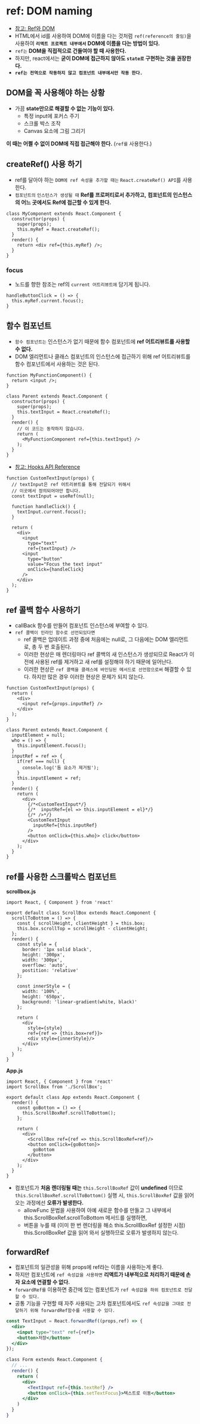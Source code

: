 # ref: DOM naming

- [참고: Ref와 DOM](https://ko.reactjs.org/docs/refs-and-the-dom.html)
- HTML에서 id를 사용하여 DOM에 이름을 다는 것처럼 `ref(reference의 줄임)`을 사용하여 **`리액트 프로젝트 내부에서`** **DOM에 이름을 다는 방법이 있다.**
- `ref는` **DOM을 직접적으로 건들여야 할 때 사용한다.**
- 하지만, react에서는 **굳이 DOM에 접근하지 않아도 `state로` 구현하는 것을 권장한다.**
- **`ref는 전역으로 작동하지 않고 컴포넌트 내부에서만 작동 한다.`**

## DOM을 꼭 사용해야 하는 상황

- 가끔 **state만으로 해결할 수 없는 기능이 있다.**
  - 특정 input에 포커스 주기
  - 스크롤 박스 조작
  - Canvas 요소에 그림 그리기

**이 때는 어쩔 수 없이 DOM에 직접 접근해야 한다.** (`ref를` 사용한다.)

## createRef() 사용 하기

- ref를 달아야 하는 `DOM에 ref 속성을 추가할 때는` `React.createRef() API`를 사용한다.
- `컴포넌트의` `인스턴스가 생성될 때` **Ref를 프로퍼티로서 추가하고,** **컴포넌트의 인스턴스의 어느 곳에서도 Ref에 접근할 수 있게 한다.**

```JSX
class MyComponent extends React.Component {
  constructor(props) {
    super(props);
    this.myRef = React.createRef();
  }
  render() {
    return <div ref={this.myRef} />;
  }
}
```

### focus

- 노드를 향한 참조는 ref의 `current 어트리뷰트에` 담기게 됩니다.

```JSX
handleButtonClick = () => {
  this.myRef.current.focus();
}
```

## 함수 컴포넌트

- `함수 컴포넌트는` 인스턴스가 없기 때문에 함수 컴포넌트에 **ref 어트리뷰트를 사용할 수 없다.**
- DOM 엘리먼트나 클래스 컴포넌트의 인스턴스에 접근하기 위해 ref 어트리뷰트를 함수 컴포넌트에서 사용하는 것은 된다.

```JSX
function MyFunctionComponent() {
  return <input />;
}

class Parent extends React.Component {
  constructor(props) {
    super(props);
    this.textInput = React.createRef();
  }
  render() {
    // 이 코드는 동작하지 않습니다.
    return (
      <MyFunctionComponent ref={this.textInput} />
    );
  }
}
```

- [참고: Hooks API Reference](https://ko.reactjs.org/docs/hooks-reference.html#useref)

```JSX
function CustomTextInput(props) {
  // textInput은 ref 어트리뷰트를 통해 전달되기 위해서
  // 이곳에서 정의되어야만 합니다.
  const textInput = useRef(null);

  function handleClick() {
    textInput.current.focus();
  }

  return (
    <div>
      <input
        type="text"
        ref={textInput} />
      <input
        type="button"
        value="Focus the text input"
        onClick={handleClick}
      />
    </div>
  );
}
```

## ref 콜백 함수 사용하기

- callBack 함수를 만들어 컴포넌트 인스턴스에 부여할 수 있다. 
- `ref 콜백이 인라인 함수로 선언되있다면`
  - ref 콜백은 업데이트 과정 중에 처음에는 null로, 그 다음에는 DOM 엘리먼트로, 총 두 번 호출된다. 
  - 이러한 현상은 매 렌더링마다 ref 콜백의 새 인스턴스가 생성되므로 React가 이전에 사용된 ref를 제거하고 새 ref를 설정해야 하기 때문에 일어난다.
  - 이러한 현상은 `ref 콜백을 클래스에 바인딩된 메서드로 선언함으로써` 해결할 수 있다. 하지만 많은 경우 이러한 현상은 문제가 되지 않는다.

```JSX
function CustomTextInput(props) {
  return (
    <div>
      <input ref={props.inputRef} />
    </div>
  );
}

class Parent extends React.Component {
  inputElement = null;
  who = () => {
    this.inputElement.focus();
  }
  inputRef = ref => {
    if(ref === null) {
      console.log('돔 요소가 제거됨');
    }
    this.inputElement = ref;
  }
  render() {
    return (
      <div>
        {/*<CustomTextInput*/}
        {/*  inputRef={el => this.inputElement = el}*/}
        {/* />*/}
        <CustomTextInput
          inputRef={this.inputRef}
        />
        <button onClick={this.who}> click</button>
      </div>
    );
  }
}
```

## ref를 사용한 스크롤박스 컴포넌트

**scrollbox.js**

```JSX
import React, { Component } from 'react'

export default class ScrollBox extends React.Component {
  scrollToBottom = () => {
    const { scrollHeight, clientHeight } = this.box;
    this.box.scrollTop = scrollHeight - clientHeight;
  };
  render() {
    const style = {
      border: '1px solid black',
      height: '300px',
      width: '300px',
      overflow: 'auto',
      postition: 'relative'
    };

    const innerStyle = {
      width: '100%',
      height: '650px',
      background: 'linear-gradient(white, black)'
    };

    return (
      <div 
        style={style}
        ref={ref => {this.box=ref}}>
        <div style={innerStyle}/>
      </div>
    );
  }
}
```

**App.js**

```JSX
import React, { Component } from 'react'
import ScrollBox from './ScrollBox';

export default class App extends React.Component {
  render() {
    const goBotton = () => {
      this.ScrollBoxRef.scrollToBottom();
    };
    
    return (
      <div>
        <ScrollBox ref={ref => this.ScrollBoxRef=ref}/>
        <button onClick={goBotton}>
          goBottom
        </button>
      </div>
    );
  }
}
```

- 컴포넌트가 **처음 렌더링될 때는** `this.ScrollBoxRef` 값이 **undefined** 이므로 `this.ScrollBoxRef.scrollToBottom()` 실행 시, `this.ScrollBoxRef` 값을 읽어 오는 과정에선 **오류가 발생한다.**
  - allowFunc 문법을 사용하여 아예 새로운 함수를 만들고 그 내부에서 this.ScrollBoxRef.scrollToBottom 메서드를 실행하면,
  - 버튼을 누를 때 (이미 한 번 렌더링을 해소 this.ScrollBoxRef 설정한 시점) this.ScrollBoxRef 값을 읽어 와서 실행하므로 오류가 발생하지 않는다.

## forwardRef

- 컴포넌트의 일관성을 위해 props에 ref라는 이름을 사용하는게 좋다.
- 하지만 컴포넌트에 `ref 속성값을 사용하면` **리액트가 내부적으로 처리하기 때문에 손자 요소에 연결할 수 없다.**
- `forwardRef를` 이용하면 중간에 있는 컴포넌트가 `ref 속성값을 하위 컴포넌트로 전달할 수 있다.`
- 공통 기능을 구현할 때 자주 사용되는 고차 컴포넌트에서도 `ref 속성값을 그대로 전달하기 위해 forwardRef함수를 사용할 수 있다.`

```jsx
const TextInput = React.forwardRef((props,ref) => {
  <div>
    <input type="text" ref={ref}>
    <button>저장</button>
  </div>
});

class Form extends React.Component {
  // ...
  render() {
    return (
      <div>
        <TextInput ref={this.textRef} />
        <button onClick={this.setTextFocus}>텍스트로 이동</button>
      </div>
    )
  }
}
```